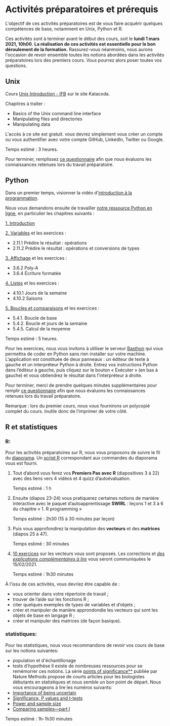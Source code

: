# Activités préparatoires et prérequis

L'objectif de ces activités préparatoires est de vous faire acquérir quelques compétences de base, notamment en Unix, Python et R. 

Ces activités sont à terminer avant le début des cours, soit le **lundi 1 mars 2021, 10h00**. **La réalisation de ces activités est essentielle pour le bon déroulement de la formation.** Rassurez-vous néanmoins, nous aurons l'occasion de revoir ensemble toutes les notions abordées dans les activités préparatoires lors des premiers cours. Vous pourrez alors poser toutes vos questions.

## Unix

Cours [Unix Introduction - IFB](https://www.katacoda.com/ifb-elixirfr/courses/ifb-unix) sur le site Katacoda.

Chapitres à traiter :

- Basics of the Unix command line interface
- Manipulating files and directories
- Manipulating data

L'accès à ce site est gratuit. vous devrez simplement vous créer un compte ou vous authentifier avec votre compte GitHub, LinkedIn, Twitter ou Google.

Temps estimé : 3 heures.

Pour terminer, remplissez [ce questionnaire](https://forms.gle/NBJNgW4ERoqJHC7y8) afin que nous évaluons les connaissances retenues lors du travail préparatoire.


## Python

Dans un premier temps, visionner la vidéo d'[introduction à la programmation](https://www.youtube.com/watch?v=N9URJ4yVuGA).

Nous vous demandons ensuite de travailler [notre ressource Python en ligne](https://python.sdv.univ-paris-diderot.fr/), en particulier les chapitres suivants :

[1. Introduction](https://python.sdv.univ-paris-diderot.fr/01_introduction/)

[2. Variables](https://python.sdv.univ-paris-diderot.fr/02_variables/) et les exercices :

- 2.11.1 Prédire le résultat : opérations
- 2.11.2 Prédire le résultat : opérations et conversions de types

[3. Affichage](https://python.sdv.univ-paris-diderot.fr/03_affichage/) et les exercices :

- 3.6.2 Poly-A
- 3.6.4 Écriture formatée

[4. Listes](https://python.sdv.univ-paris-diderot.fr/04_listes/) et les exercices :

- 4.10.1 Jours de la semaine
- 4.10.2 Saisons

[5. Boucles et comparaisons](https://python.sdv.univ-paris-diderot.fr/05_boucles_comparaisons/) et les exercices :

- 5.4.1. Boucle de base
- 5.4.2. Boucle et jours de la semaine
- 5.4.5. Calcul de la moyenne

Temps estimé : 5 heures.

Pour les exercices, nous vous invitons à utiliser le serveur [Basthon](https://console.basthon.fr/) qui vous permettra de coder en Python sans rien installer sur votre machine. L’application est constituée de deux panneaux : un éditeur de texte à gauche et un interpréteur Python à droite. Entrez vos instructions Python dans l’éditeur à gauche, puis cliquez sur le bouton « Exécuter » (en bas à gauche) et vous obtiendrez le résultat dans l'interpréteur à droite.

Pour terminer, merci de prendre quelques minutes supplémentaires pour remplir [ce questionnaire](https://forms.gle/gy4TWvSX62kCA4m59) afin que nous évaluons les connaissances retenues lors du travail préparatoire.

Remarque : lors du premier cours, nous vous fournirons un polycopié complet du cours. Inutile donc de l’imprimer de votre côté.


## R et statistiques

### R:

Pour les activités préparatoires sur R, nous vous proposons de suivre le fil du [diaporama](prerequis_diaporama_r.pdf). Un [script R](prerequis_script.R) correspondant aux commandes du diaporama vous est fourni.

1. Tout d’abord vous ferez vos **Premiers Pas avec R** (diapositives 3 à 22) avec des liens vers 4 vidéos et 4 quizz d’autoévaluation.

    Temps estimé : 1 h

2. Ensuite (diapos 23-24) vous pratiquerez certaines notions de manière interactive avec le paquet d’autoapprentissage **SWIRL** : leçons 1 et 3 à 6 du chapitre « 1. R programming »

    Temps estimé : 2h30 (15 à 30 minutes par leçon)

3. Puis vous approfondirez la manipulation des **vecteurs** et des **matrices** (diapos 25 à 47).

    Temps estimé : 30 minutes

4. [10 exercices](prerequis_exercices_r.pdf) sur les vecteurs vous sont proposés. Les corrections et *<u>des explications complémentaires à lire</u>* vous seront communiquées le 15/02/2021.

    Temps estimé : 1h30 minutes
     <!--[Corrections](prerequis_corrections.R)--> 

À l’issu de ces activités, vous devriez être capable de :
- vous orienter dans votre répertoire de travail ;
- trouver de l’aide sur les fonctions R ;
- citer quelques exemples de types de variables et d’objets ;
- créer et manipuler de manière approndondie les vecteurs qui sont les objets de base en langage R ;
- créer et manipuler des matrices (de façon basique).

<!--Merci de remplir [ce questionnaire]() afin d'auto-évaluer vos connaissances retenues lors du travail préparatoire.--> 


### statistiques:

Pour les statistiques, nous vous recommandons de revoir vos cours de base sur les notions suivantes:
- population et d'échantillonage
- tests d'hypothèse
Il existe de nombreuses ressources pour se remémorrer ces notions. La série [points of significance**](https://www.nature.com/collections/qghhqm/pointsofsignificance) publiée par Nature Methods propose de courts articles pour les biologistes débutants en statistiques et nous semble un bon point de départ. Nous vous encourageons à lire les numéros suivants:
- [Importance of being uncertain](https://www.nature.com/articles/nmeth.2613)
- [Significance, P values and t-tests](https://www.nature.com/articles/nmeth.2698)
- [Power and sample size](https://www.nature.com/articles/nmeth.2738)
- [Comparing samples—part I](https://www.nature.com/articles/nmeth.2858)
<!--Voici également quelques diapositives, reprenant des illustrations de cette série "points of significance" avec les principaux points à avoir en tête avant de démarrer le DU Bii.--> 

 Temps estimé : 1h-1h30 minutes
 
<!--Pour finir, pouvez-vous s'il vous plaît remplir ce court [questionnaire]() d'auto-évaluation sur les concepts de base en statistiques.--> 
